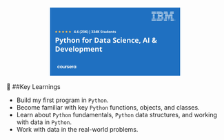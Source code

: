 <p align= "center">
<img src="/IMG/Python-for-applied-data-science-ai.jpeg" width=60% height=60%>
  
🔑 ##Key Learnings
  - Build my first program in `Python`.
  - Become familiar with key `Python` functions, objects, and classes.
  - Learn about `Python` fundamentals, `Python` data structures, and working with data in `Python`.
  - Work with data in the real-world problems.
